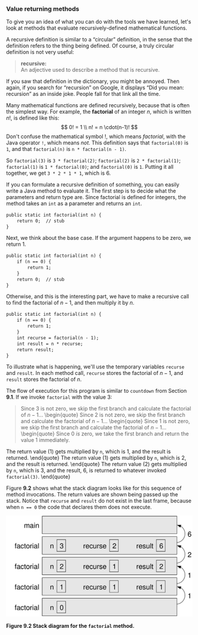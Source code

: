 ###  Value returning methods



To give you an idea of what you can do with the tools we have learned, let's look at methods that evaluate recursively-defined mathematical functions.

A recursive definition is similar to a “circular” definition, in the sense that the definition refers to the thing being defined.
Of course, a truly circular definition is not very useful:



> **recursive:** <br/>
> An adjective used to describe a method that is recursive.



If you saw that definition in the dictionary, you might be annoyed.
Then again, if you search for “recursion” on Google, it displays “Did you mean: recursion” as an inside joke.
People fall for that link all the time.


Many mathematical functions are defined recursively, because that is often the simplest way.
For example, the **factorial** of an integer $n$, which is written $n!$, is defined like this:
$$
0! = 1 \\
n! = n \cdot(n-1)!
$$
Don't confuse the mathematical symbol $!$, which means *factorial*, with the Java operator `!`, which means *not*.
This definition says that `factorial(0)` is `1`, and that `factorial(n)` is `n * factorial(n - 1)`.

So `factorial(3)` is `3 * factorial(2)`; `factorial(2)` is `2 * factorial(1)`; `factorial(1)` is `1 * factorial(0)`; and `factorial(0)` is `1`.
Putting it all together, we get `3 * 2 * 1 * 1`, which is 6.

If you can formulate a recursive definition of something, you can easily write a Java method to evaluate it.
The first step is to decide what the parameters and return type are.
Since factorial is defined for integers, the method takes an `int` as a parameter and returns an `int`.

```code
public static int factorial(int n) {
    return 0;  // stub
}
```

Next, we think about the base case.
If the argument happens to be zero, we return 1.

```code
public static int factorial(int n) {
    if (n == 0) {
        return 1;
    }
    return 0;  // stub
}
```

Otherwise, and this is the interesting part, we have to make a recursive call to find the factorial of $n-1$, and then multiply it by $n$.

```code
public static int factorial(int n) {
    if (n == 0) {
        return 1;
    }
    int recurse = factorial(n - 1);
    int result = n * recurse;
    return result;
}
```

To illustrate what is happening, we'll use the temporary variables `recurse` and `result`.
In each method call, `recurse` stores the factorial of $n - 1$, and `result` stores the factorial of $n$.

The flow of execution for this program is similar to `countdown` from Section **9.1**.
If we invoke `factorial` with the value 3:



> Since 3 is not zero, we skip the first branch and calculate the factorial of $n-1$...
> \begin{quote}
> Since 2 is not zero, we skip the first branch and calculate the factorial of $n-1$...
> \begin{quote}
> Since 1 is not zero, we skip the first branch and calculate the factorial of $n-1$...
> \begin{quote}
> Since 0 *is* zero, we take the first branch and return the value 1 immediately.

The return value (1) gets multiplied by `n`, which is 1, and the result is returned.
\end{quote}
The return value (1) gets multiplied by `n`, which is 2, and the result is returned.
\end{quote}
The return value (2) gets multiplied by `n`, which is 3, and the result, 6, is returned to whatever invoked `factorial(3)`.
\end{quote}


Figure **9.2** shows what the stack diagram looks like for this sequence of method invocations.
The return values are shown being passed up the stack.
Notice that `recurse` and `result` do not exist in the last frame, because when `n == 0` the code that declares them does not execute.

![Figure 9.2 Stack diagram for the `factorial` method.](figs/stack3.jpg)

**Figure 9.2 Stack diagram for the `factorial` method.**